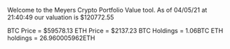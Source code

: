 Welcome to the Meyers Crypto Portfolio Value tool. 
As of 04/05/21 at 21:40:49 our valuation is $120772.55 

BTC Price = $59578.13
 ETH Price = $2137.23
BTC Holdings = 1.06BTC
 ETH holdings = 26.960005962ETH 
